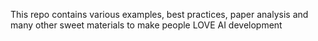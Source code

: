This repo contains various examples, best practices, paper analysis and many other sweet materials to make people LOVE AI development
